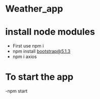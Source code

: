 # Weather_app

# install node modules
- First use npm i
- npm install bootstrap@5.1.3
- npm i axios

# To start the app
-npm start
